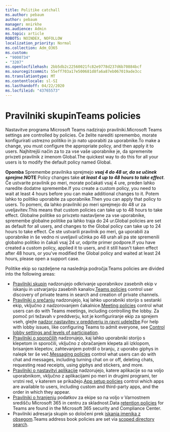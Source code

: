 ```yaml
---
title: Politike catchall
ms.author: pebaum
author: pebaum
manager: mnirkhe
ms.audience: Admin
ms.topic: article
ROBOTS: NOINDEX, NOFOLLOW
localization_priority: Normal
ms.collection: Adm_O365
ms.custom:
- "9000734"
- "3207"
ms.openlocfilehash: 2bb5db2c22560021fc82e9778d237d6b70884bcf
ms.sourcegitcommit: 55eff703a17e500681d8fa6a87eb067019ade3cc
ms.translationtype: MT
ms.contentlocale: sl-SI
ms.lasthandoff: 04/22/2020
ms.locfileid: "43765573"
---
```

# <a name="teams-policies"></a><span data-ttu-id="b9b4f-102">Pravilniki skupin</span><span class="sxs-lookup"><span data-stu-id="b9b4f-102">Teams policies</span></span>

<span data-ttu-id="b9b4f-103">Nastavitve programa Microsoft Teams nadzirajo pravilniki.</span><span class="sxs-lookup"><span data-stu-id="b9b4f-103">Microsoft Teams settings are controlled by policies.</span></span> <span data-ttu-id="b9b4f-104">Če želite narediti spremembo, morate konfigurirati ustrezno politiko in jo nato uporabiti za uporabnike.</span><span class="sxs-lookup"><span data-stu-id="b9b4f-104">To make a change, you must configure the appropriate policy, and then apply it to users.</span></span> <span data-ttu-id="b9b4f-105">Najhitrejši način za to za vse vaše uporabnike je, da spremenite privzeti pravilnik z imenom Global.</span><span class="sxs-lookup"><span data-stu-id="b9b4f-105">The quickest way to do this for all your users is to modify the default policy named Global.</span></span> 

<span data-ttu-id="b9b4f-106">**Opomba** Spremembe pravilnika sprejmejo ***vsaj 4 do 48 ur, da se učinek sprejme***.</span><span class="sxs-lookup"><span data-stu-id="b9b4f-106">**NOTE** Policy changes take ***at least 4 up to 48 hours to take effect***.</span></span> <span data-ttu-id="b9b4f-107">Če ustvarite pravilnik po meri, morate počakati vsaj 4 ure, preden lahko naredite dodatne spremembe.</span><span class="sxs-lookup"><span data-stu-id="b9b4f-107">If you create a custom policy, you need to wait at least 4 hours before you can make additional changes to it.</span></span> <span data-ttu-id="b9b4f-108">Potem lahko to politiko uporabite za uporabnike.</span><span class="sxs-lookup"><span data-stu-id="b9b4f-108">Then you can apply that policy to users.</span></span> <span data-ttu-id="b9b4f-109">To pomeni, da lahko pravilniki po meri sprejmejo do 48 ur za uveljavitev.</span><span class="sxs-lookup"><span data-stu-id="b9b4f-109">This means that custom policies can take up to 48 hours to take effect.</span></span> <span data-ttu-id="b9b4f-110">Globalne politike so privzeto nastavljene za vse uporabnike, spremembe globalne politike pa lahko traja do 24 ur.</span><span class="sxs-lookup"><span data-stu-id="b9b4f-110">Global policies are set as default for all users, and changes to the Global policy can take up to 24 hours to take effect.</span></span> <span data-ttu-id="b9b4f-111">Če ste ustvarili pravilnik po meri, ga uporabili za uporabnike in še vedno ni uveljavil učinka po 48 urah ali pa ste spremenili globalno politiko in čakali vsaj 24 ur, odprite primer podpore.</span><span class="sxs-lookup"><span data-stu-id="b9b4f-111">If you have created a custom policy, applied it to users, and it still hasn't taken effect after 48 hours, or you've modified the Global policy and waited at least 24 hours, please open a support case.</span></span>

<span data-ttu-id="b9b4f-112">Politike ekip so razdeljene na naslednja področja:</span><span class="sxs-lookup"><span data-stu-id="b9b4f-112">Teams policies are divided into the following areas:</span></span>

- <span data-ttu-id="b9b4f-113">[Pravilniki skupin](https://docs.microsoft.com/MicrosoftTeams/teams-policies) nadzorujejo odkrivanje uporabnikov zasebnih ekip v iskanju in ustvarjanju zasebnih kanalov.</span><span class="sxs-lookup"><span data-stu-id="b9b4f-113">[Teams policies](https://docs.microsoft.com/MicrosoftTeams/teams-policies) control user discovery of private teams in search and creation of private channels.</span></span>  
- <span data-ttu-id="b9b4f-114">[Pravilniki o srečanju](https://docs.microsoft.com/microsoftteams/meeting-policies-in-teams) nadzorujejo, kaj lahko uporabniki storijo s sestanki ekip, vključno z nadzorovanjem čakalnice.</span><span class="sxs-lookup"><span data-stu-id="b9b4f-114">[Meeting policies](https://docs.microsoft.com/microsoftteams/meeting-policies-in-teams) control what users can do with Teams meetings, including controlling the lobby.</span></span> <span data-ttu-id="b9b4f-115">Za pomoč pri težavah v preddverju, kot je konfiguriranje ekip za sprejem vseh, glejte [nadzor nastavitev v preddverju in ravni udeležbe](https://docs.microsoft.com/alchemyinsights/bypass-lobby).</span><span class="sxs-lookup"><span data-stu-id="b9b4f-115">For help with lobby issues, like configuring Teams to admit everyone, see [Control lobby settings and levels of participation](https://docs.microsoft.com/alchemyinsights/bypass-lobby).</span></span>
- <span data-ttu-id="b9b4f-116">[Pravilniki o sporočilih](https://docs.microsoft.com/microsoftteams/messaging-policies-in-teams) nadzorujejo, kaj lahko uporabniki storijo s klepetom in sporočili, vključno z obračanjem klepeta ali izklopom, brisanjem klepetov, zahtevanjem potrdil o branju, z uporabo giphys in nalepk ter še več.</span><span class="sxs-lookup"><span data-stu-id="b9b4f-116">[Messaging policies](https://docs.microsoft.com/microsoftteams/messaging-policies-in-teams) control what users can do with chat and messages, including turning chat on or off, deleting chats, requesting read receipts, using giphys and stickers, and more.</span></span>
- <span data-ttu-id="b9b4f-117">[Pravilniki o nastavitvi aplikacije](https://docs.microsoft.com/MicrosoftTeams/teams-app-setup-policies) nadzorujejo, katere aplikacije so na voljo uporabnikom, vključno z aplikacijami po meri in drugimi programi, ter vrstni red, v katerem se prikažejo.</span><span class="sxs-lookup"><span data-stu-id="b9b4f-117">[App setup policies](https://docs.microsoft.com/MicrosoftTeams/teams-app-setup-policies) control which apps are available to users, including custom and third-party apps, and the order in which they appear.</span></span>  
- <span data-ttu-id="b9b4f-118">[Pravilniki o hranjenju](https://docs.microsoft.com/microsoftteams/retention-policies) podatkov za ekipe so na voljo v Varnostnem središču Microsoft 365 in centru za skladnost.</span><span class="sxs-lookup"><span data-stu-id="b9b4f-118">Data [retention policies](https://docs.microsoft.com/microsoftteams/retention-policies) for Teams are found in the Microsoft 365 security and Compliance Center.</span></span>
- <span data-ttu-id="b9b4f-119">Pravilniki adresarja skupin so določeni prek [iskanja imenika z obsegom](https://docs.microsoft.com/MicrosoftTeams/teams-scoped-directory-search).</span><span class="sxs-lookup"><span data-stu-id="b9b4f-119">Teams address book policies are set via [scoped directory search](https://docs.microsoft.com/MicrosoftTeams/teams-scoped-directory-search).</span></span>